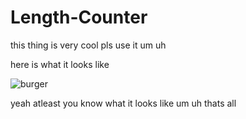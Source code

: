 # Length-Counter
this thing is very cool pls use it um uh 

here is what it looks like 

![burger](https://user-images.githubusercontent.com/95536563/152091008-f8a18281-83c5-4866-8ea0-63b05c914646.png)


yeah atleast you know what it looks like um uh thats all 

